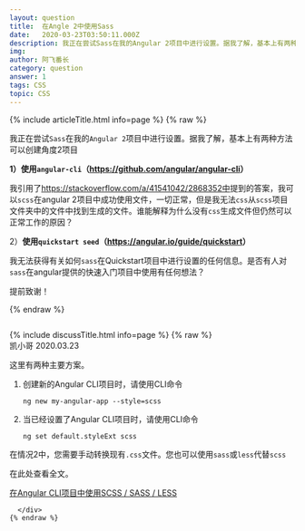 ```yaml
---
layout: question
title:  在Angle 2中使用Sass
date:   2020-03-23T03:50:11.000Z
description: 我正在尝试Sass在我的Angular 2项目中进行设置。据我了解，基本上有两种方法可以创建角度2项目1）使用angular-cli（https //...
img: 
author: 阿飞番长
category: question
answer: 1
tags: CSS
topic: CSS
---
```

<div class="article-root">
  <div class="article">
    {% include articleTitle.html info=page %}
    {% raw %}
    <div class="article-content"><p><font style="vertical-align: inherit;"><font style="vertical-align: inherit;">我正在尝试</font></font><code>Sass</code><font style="vertical-align: inherit;"><font style="vertical-align: inherit;">在我的</font></font><code>Angular 2</code><font style="vertical-align: inherit;"><font style="vertical-align: inherit;">项目中</font><font style="vertical-align: inherit;">进行设置</font><font style="vertical-align: inherit;">。</font><font style="vertical-align: inherit;">据我了解，基本上有两种方法可以创建角度2项目</font></font></p>

<p><strong><font style="vertical-align: inherit;"><font style="vertical-align: inherit;">1）使用</font></font><code>angular-cli</code><font style="vertical-align: inherit;"><font style="vertical-align: inherit;">（</font></font><a href="https://github.com/angular/angular-cli" rel="noreferrer"><font style="vertical-align: inherit;"><font style="vertical-align: inherit;">https://github.com/angular/angular-cli</font></font></a><font style="vertical-align: inherit;"><font style="vertical-align: inherit;">）</font></font></strong></p>

<p><font style="vertical-align: inherit;"><font style="vertical-align: inherit;">我引用了</font></font><a href="https://stackoverflow.com/a/41541042/2868352"><font style="vertical-align: inherit;"><font style="vertical-align: inherit;">https://stackoverflow.com/a/41541042/2868352中</font></font></a><font style="vertical-align: inherit;"><font style="vertical-align: inherit;">提到的答案</font><font style="vertical-align: inherit;">，我可以</font></font><code>scss</code><font style="vertical-align: inherit;"><font style="vertical-align: inherit;">在angular 2项目中</font><font style="vertical-align: inherit;">成功使用</font><font style="vertical-align: inherit;">文件，一切正常，但是我无法</font></font><code>css</code><font style="vertical-align: inherit;"><font style="vertical-align: inherit;">从</font></font><code>scss</code><font style="vertical-align: inherit;"><font style="vertical-align: inherit;">项目文件夹中的文件中</font><font style="vertical-align: inherit;">找到生成的</font><font style="vertical-align: inherit;">文件</font><font style="vertical-align: inherit;">。</font><font style="vertical-align: inherit;">谁能解释为什么没有</font></font><code>css</code><font style="vertical-align: inherit;"><font style="vertical-align: inherit;">生成文件但仍然可以正常工作的原因？</font></font></p>

<p><font style="vertical-align: inherit;"><font style="vertical-align: inherit;">2）</font></font><strong><font style="vertical-align: inherit;"><font style="vertical-align: inherit;">使用</font></font><code>quickstart seed</code><font style="vertical-align: inherit;"><font style="vertical-align: inherit;">（</font></font><a href="https://angular.io/guide/quickstart" rel="noreferrer"><font style="vertical-align: inherit;"><font style="vertical-align: inherit;">https://angular.io/guide/quickstart</font></font></a><font style="vertical-align: inherit;"><font style="vertical-align: inherit;">）</font></font></strong></p>

<p><font style="vertical-align: inherit;"><font style="vertical-align: inherit;">我无法获得有关如何</font></font><code>sass</code><font style="vertical-align: inherit;"><font style="vertical-align: inherit;">在Quickstart项目中</font><font style="vertical-align: inherit;">进行设置的任何信息</font><font style="vertical-align: inherit;">。</font><font style="vertical-align: inherit;">是否有人对</font></font><code>sass</code><font style="vertical-align: inherit;"><font style="vertical-align: inherit;">在angular提供的快速入门项目中</font><font style="vertical-align: inherit;">使用有任何想法</font><font style="vertical-align: inherit;">？</font></font></p>

<p><font style="vertical-align: inherit;"><font style="vertical-align: inherit;">提前致谢！</font></font></p></div>
    {% endraw %}
  </div>
  <p style="height: 0;width:0;overflow: hidden;"> 第2760篇《在Angle 2中使用Sass》来自Winter(https://github.com/aiyld/aiyld.github.io)的站点</p>
  <div class="discuss-wrapper">
    {% include discussTitle.html info=page %}
    {% raw %}
    <div class="discuss-item">
        <div class="discuss-parent">
          <div class="discuss-meta">
            <span class="discuss-user">凯小哥</span>
            <span class="discuss-time">2020.03.23</span>
          </div>
          <div class="discuss-comment"><p><font style="vertical-align: inherit;"><font style="vertical-align: inherit;">这里有两种主要方案。</font></font></p>

<ol>
<li><p><font style="vertical-align: inherit;"><font style="vertical-align: inherit;">创建新的Angular CLI项目时，请使用CLI命令</font></font></p>

<p><code>ng new my-angular-app --style=scss</code></p></li>
<li><p><font style="vertical-align: inherit;"><font style="vertical-align: inherit;">当已经设置了Angular CLI项目时，请使用CLI命令</font></font></p>

<p><code>ng set default.styleExt scss</code></p></li>
</ol>

<p><font style="vertical-align: inherit;"><font style="vertical-align: inherit;">在情况2中，您需要手动转换现有</font></font><code>.css</code><font style="vertical-align: inherit;"><font style="vertical-align: inherit;">文件。</font><font style="vertical-align: inherit;">您也可以使用</font></font><code>sass</code><font style="vertical-align: inherit;"><font style="vertical-align: inherit;">或</font></font><code>less</code><font style="vertical-align: inherit;"><font style="vertical-align: inherit;">代替</font></font><code>scss</code></p>

<p><font style="vertical-align: inherit;"><font style="vertical-align: inherit;">在此处查看全文。</font></font></p>

<p><a href="http://codetonics.com/angular/using-scss-sass-less-with-angular/" rel="nofollow noreferrer"><font style="vertical-align: inherit;"><font style="vertical-align: inherit;">在Angular CLI项目中使用SCSS / SASS / LESS</font></font></a></p></div>
        </div>
        
      </div>
    {% endraw %}
  </div>
<div>
